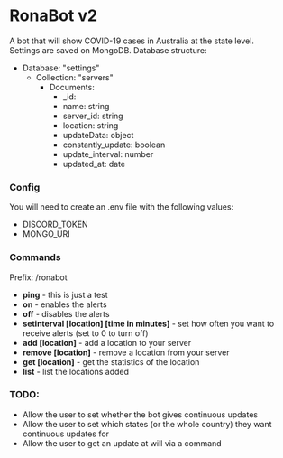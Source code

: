 # RonaBot v2
A bot that will show COVID-19 cases in Australia at the state level.
<br>
Settings are saved on MongoDB.
Database structure:
- Database: "settings"
    - Collection: "servers"
        - Documents: 
            - _id: 
            - name: string
            - server_id: string
            - location: string
            - updateData: object
            - constantly_update: boolean
            - update_interval: number
            - updated_at: date

### Config
You will need to create an .env file with the following values:
- DISCORD_TOKEN
- MONGO_URI

### Commands
Prefix: /ronabot
- **ping** - this is just a test
- **on** - enables the alerts
- **off** - disables the alerts
- **setinterval [location] [time in minutes]** - set how often you want to receive alerts (set to 0 to turn off)
- **add [location]** - add a location to your server
- **remove [location]** - remove a location from your server
- **get [location]** - get the statistics of the location
- **list** - list the locations added

### TODO:
- Allow the user to set whether the bot gives continuous updates
- Allow the user to set which states (or the whole country) they want continuous updates for
- Allow the user to get an update at will via a command
